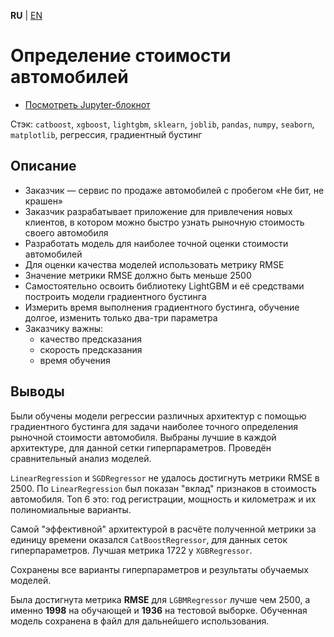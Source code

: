 **RU** | [EN](README.md)

# Определение стоимости автомобилей

- [Посмотреть Jupyter-блокнот](cars_cost_prediction_ru.ipynb)

Стэк: `catboost`, `xgboost`, `lightgbm`, `sklearn`, `joblib`, `pandas`, `numpy`, `seaborn`, `matplotlib`, регрессия, градиентный бустинг

## Описание

- Заказчик — сервис по продаже автомобилей с пробегом «Не бит, не крашен»
- Заказчик разрабатывает приложение для привлечения новых клиентов, в котором можно быстро узнать рыночную стоимость своего автомобиля
- Разработать модель для наиболее точной оценки стоимости автомобилей
- Для оценки качества моделей использовать метрику RMSE
- Значение метрики RMSE должно быть меньше 2500
- Самостоятельно освоить библиотеку LightGBM и её средствами построить модели градиентного бустинга
- Измерить время выполнения градиентного бустинга, обучение долгое, изменить только два-три параметра
- Заказчику важны:
    - качество предсказания
    - скорость предсказания
    - время обучения

## Выводы

Были обучены модели регрессии различных архитектур с помощью градиентного бустинга для задачи наиболее точного определения рыночной стоимости автомобиля. Выбраны лучшие в каждой архитектуре, для данной сетки гиперпараметров. Проведён сравнительный анализ моделей.

`LinearRegression` и `SGDRegressor` не удалось достигнуть метрики RMSE в 2500. По `LinearRegression` был показан "вклад" признаков в стоимость автомобиля. Топ 6 это: год регистрации, мощность и километраж и их полиномиальные варианты.

Самой "эффективной" архитектурой в расчёте полученной метрики за единицу времени оказался `CatBoostRegressor`, для данных сеток гиперпараметров. Лучшая метрика 1722 у `XGBRegressor`.

Сохранены все варианты гиперпараметров и результаты обучаемых моделей.

Была достигнута метрика **RMSE** для `LGBMRegressor` лучше чем 2500, а именно **1998** на обучающей и **1936** на тестовой выборке. Обученная модель сохранена в файл для дальнейшего использования.